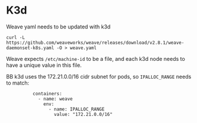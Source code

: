 # K3d

Weave yaml needs to be updated with k3d

```
curl -L https://github.com/weaveworks/weave/releases/download/v2.8.1/weave-daemonset-k8s.yaml -O > weave.yaml
```

Weave expects `/etc/machine-id` to be a file, and each k3d node needs to have a unique value in this file.

BB k3d uses the 172.21.0.0/16 cidr subnet for pods, so `IPALLOC_RANGE` needs to match:
 
```
          containers:
            - name: weave
              env:
                - name: IPALLOC_RANGE
                  value: "172.21.0.0/16"
```
